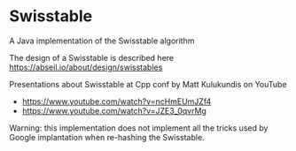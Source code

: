 # Swisstable
A Java implementation of the Swisstable algorithm

The design of a Swisstable is described here https://abseil.io/about/design/swisstables

Presentations about Swisstable at Cpp conf by Matt Kulukundis on YouTube
- https://www.youtube.com/watch?v=ncHmEUmJZf4
- https://www.youtube.com/watch?v=JZE3_0qvrMg

Warning: this implementation does not implement all the tricks used by Google implantation when re-hashing the Swisstable.


